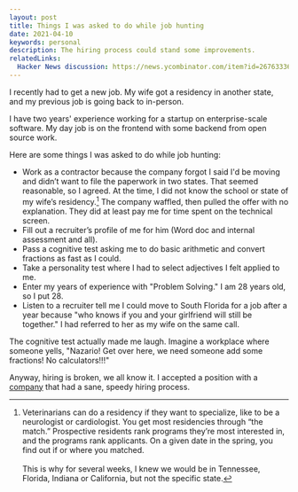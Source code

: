 ```yaml
---
layout: post
title: Things I was asked to do while job hunting
date: 2021-04-10
keywords: personal
description: The hiring process could stand some improvements.
relatedLinks:
  Hacker News discussion: https://news.ycombinator.com/item?id=26763336
---
```


I recently had to get a new job. My wife got a residency in another state, and my previous job is going back to in-person.

<!--break-->

I have two years' experience working for a startup on enterprise-scale software. My day job is on the frontend with some backend from open source work.

Here are some things I was asked to do while job hunting:

- Work as a contractor because the company forgot I said I'd be moving and didn’t want to file the paperwork in two states. That seemed reasonable, so I agreed. At the time, I did not know the school or state of my wife’s residency.[^1] The company waffled, then pulled the offer with no explanation. They did at least pay me for time spent on the technical screen.
- Fill out a recruiter’s profile of me for him (Word doc and internal assessment and all).
- Pass a cognitive test asking me to do basic arithmetic and convert fractions as fast as I could.
- Take a personality test where I had to select adjectives I felt applied to me.
- Enter my years of experience with "Problem Solving." I am 28 years old, so I put 28.
- Listen to a recruiter tell me I could move to South Florida for a job after a year because "who knows if you and your girlfriend will still be together." I had referred to her as my wife on the same call.

The cognitive test actually made me laugh. Imagine a workplace where someone yells, "Nazario! Get over here, we need someone add some fractions! No calculators!!!"

Anyway, hiring is broken, we all know it. I accepted a position with a [company](https://www.bitovi.com) that had a sane, speedy hiring process.

[^1]: Veterinarians can do a residency if they want to specialize, like to be a neurologist or cardiologist. You get most residencies through “the match.” Prospective residents rank programs they’re most interested in, and the programs rank applicants. On a given date in the spring, you find out if or where you matched.<br><br>This is why for several weeks, I knew we would be in Tennessee, Florida, Indiana or California, but not the specific state.
